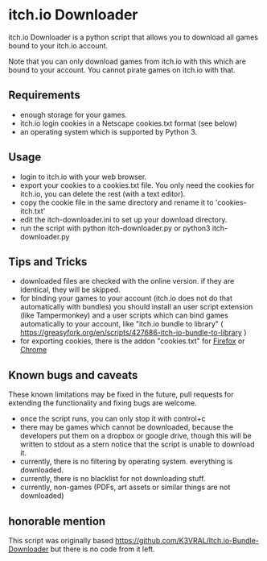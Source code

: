 # itch.io Downloader

itch.io Downloader is a python script that allows you to download all games bound to your itch.io account.

Note that you can only download games from itch.io with this which are bound to your account. You cannot pirate games on
itch.io with that.

## Requirements

- enough storage for your games.
- itch.io login cookies in a Netscape cookies.txt format (see below)
- an operating system which is supported by Python 3.

## Usage

- login to itch.io with your web browser.
- export your cookies to a cookies.txt file. You only need the cookies for itch.io, you can delete the rest (with a text
  editor).
- copy the cookie file in the same directory and rename it to 'cookies-itch.txt'
- edit the itch-downloader.ini to set up your download directory.
- run the script with python itch-downloader.py or python3 itch-downloader.py

## Tips and Tricks

- downloaded files are checked with the online version. if they are identical, they will be skipped.
- for binding your games to your account (itch.io does not do that automatically with bundles) you should install an
  user script extension (like Tampermonkey) and a user scripts which can bind games automatically to your account,
  like "itch.io bundle to library" ( https://greasyfork.org/en/scripts/427686-itch-io-bundle-to-library )
- for exporting cookies, there is the addon "cookies.txt"
  for [Firefox](https://addons.mozilla.org/en-US/firefox/addon/cookies-txt/)
  or [Chrome](https://chrome.google.com/webstore/detail/cookiestxt/njabckikapfpffapmjgojcnbfjonfjfg?hl=en)

## Known bugs and caveats

These known limitations may be fixed in the future, pull requests for extending the functionality and fixing bugs are
welcome.

- once the script runs, you can only stop it with control+c
- there may be games which cannot be downloaded, because the developers put them on a dropbox or google drive, though
  this will be written to stdout as a stern notice that the script is unable to download it.
- currently, there is no filtering by operating system. everything is downloaded.
- currently, there is no blacklist for not downloading stuff.
- currently, non-games (PDFs, art assets or similar things are not downloaded)

## honorable mention

This script was originally based https://github.com/K3VRAL/Itch.io-Bundle-Downloader but there is no code from it left.